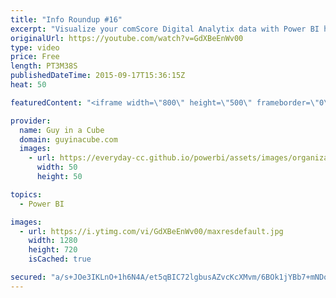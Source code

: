 ```yaml
---
title: "Info Roundup #16"
excerpt: "Visualize your comScore Digital Analytix data with Power BI http://blogs.msdn.com/b/powerbi/archive/2015/09/16/visualize-and-explore-your-comscore-data-with-power-bi.aspx  Power BI Weekly Service Update http://blogs.msdn.com/b/powerbi/archive/2015/09/16/power-bi-weekly-service-update-0915.aspx  The SSDT"
originalUrl: https://youtube.com/watch?v=GdXBeEnWv00
type: video
price: Free
length: PT3M38S
publishedDateTime: 2015-09-17T15:36:15Z
heat: 50

featuredContent: "<iframe width=\"800\" height=\"500\" frameborder=\"0\" src=\"https://www.youtube.com/embed/GdXBeEnWv00\" allow=\"accelerometer; autoplay; encrypted-media; gyroscope; picture-in-picture\" allowfullscreen></iframe>"

provider:
  name: Guy in a Cube
  domain: guyinacube.com
  images:
    - url: https://everyday-cc.github.io/powerbi/assets/images/organizations/guyinacube.com-50x50.jpg
      width: 50
      height: 50

topics:
  - Power BI

images:
  - url: https://i.ytimg.com/vi/GdXBeEnWv00/maxresdefault.jpg
    width: 1280
    height: 720
    isCached: true

secured: "a/s+JOe3IKLnO+1h6N4A/et5qBIC72lgbusAZvcKcXMvm/6BOk1jYBb7+mNDo9lUa9j8AUEZ8JaGoRJSI6/5TNXwh417o/Nexx4caiFsTbyla8vG8ERSxPBPSoACJyKHBB/iSQbhjzpM6Sy3S+vl+xtE+6xqHlfHV5sxV1u5uM4nehT3XTYPOnKAOTOR333i6+VpLuMeWGEpuHsTawfb+zfHTIFB1OKvVObDlVbUMK4eZYJ6N8hnNIHB58pLB71wGKrWyYLBLa4cRQYyZ1h8EegNzT+FzEJWfmiNbHhM4p1z+hCBBcnRFWRqQrBGGINw+oPvZc+akNS4LCKu6WlEzQSUdEZV2/QoQy8tAzDobwgAAtgQCsN/vgyI4u0DHV5VO4BIGS8+caxYfirDf/6eo7cRj+RwfjppBz/jq1devrA=;PgL3J4mq35ng04SPUf65qw=="
---
```


